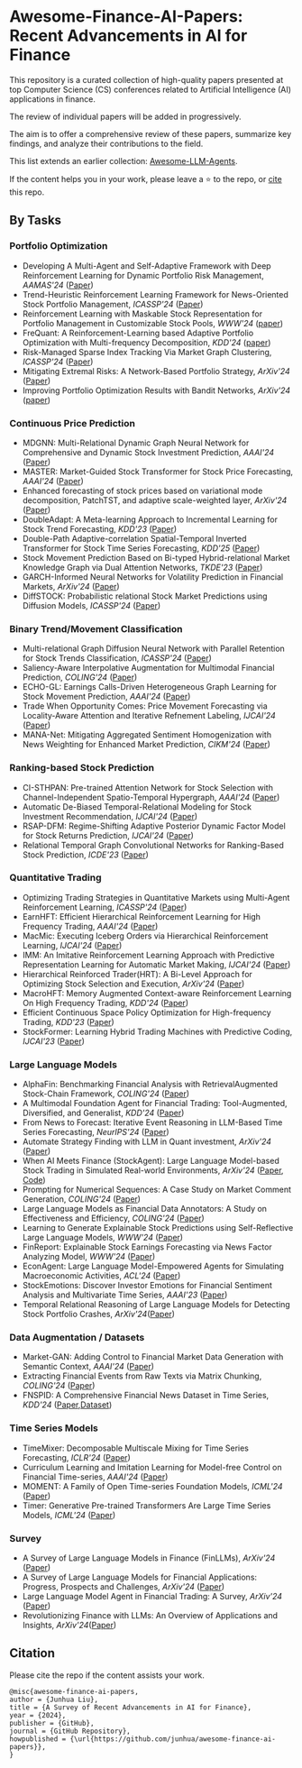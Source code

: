 # Awesome-Finance-AI-Papers: Recent Advancements in AI for Finance

This repository is a curated collection of high-quality papers presented at top Computer Science (CS) conferences related to Artificial Intelligence (AI) applications in finance. 

The review of individual papers will be added in progressively. 

The aim is to offer a comprehensive review of these papers, summarize key findings, and analyze their contributions to the field.

This list extends an earlier collection: [Awesome-LLM-Agents](https://github.com/junhua/awesome-llm-agents). 

If the content helps you in your work, please leave a ⭐️ to the repo, or [cite](#citation) this repo.

## By Tasks
### Portfolio Optimization
- Developing A Multi-Agent and Self-Adaptive Framework with Deep Reinforcement Learning for Dynamic Portfolio Risk Management, *AAMAS'24* ([Paper](https://arxiv.org/pdf/2402.00515))
- Trend-Heuristic Reinforcement Learning Framework for News-Oriented Stock Portfolio Management, *ICASSP'24* ([Paper](https://ieeexplore.ieee.org/stamp/stamp.jsp?tp=&arnumber=10447993&tag=1))
- Reinforcement Learning with Maskable Stock Representation for Portfolio Management in Customizable Stock Pools, *WWW'24* ([paper](https://arxiv.org/pdf/2311.10801))
- FreQuant: A Reinforcement-Learning based Adaptive Portfolio Optimization with Multi-frequency Decomposition, *KDD'24* ([paper](https://dl.acm.org/doi/10.1145/3637528.3671668))
- Risk-Managed Sparse Index Tracking Via Market Graph Clustering, *ICASSP'24* ([Paper](https://ieeexplore.ieee.org/stamp/stamp.jsp?tp=&arnumber=10447211))
- Mitigating Extremal Risks: A Network-Based Portfolio Strategy, *ArXiv'24* ([Paper](https://arxiv.org/pdf/2409.12208v1))
- Improving Portfolio Optimization Results with Bandit Networks, *ArXiv'24* ([paper](https://arxiv.org/pdf/2410.04217))

### Continuous Price Prediction
- MDGNN: Multi-Relational Dynamic Graph Neural Network for Comprehensive and Dynamic Stock Investment Prediction, *AAAI'24* ([Paper](https://arxiv.org/pdf/2402.06633))
- MASTER: Market-Guided Stock Transformer for Stock Price Forecasting, *AAAI'24* ([Paper](https://arxiv.org/pdf/2312.15235))
- Enhanced forecasting of stock prices based on variational mode decomposition, PatchTST, and adaptive scale-weighted layer, *ArXiv'24* ([Paper](https://arxiv.org/pdf/2408.16707))
- DoubleAdapt: A Meta-learning Approach to Incremental Learning for Stock Trend Forecasting, *KDD'23* ([Paper](https://arxiv.org/pdf/2306.09862))
- Double-Path Adaptive-correlation Spatial-Temporal Inverted Transformer for Stock Time Series Forecasting, *KDD'25* ([Paper](https://arxiv.org/pdf/2409.15662))
- Stock Movement Prediction Based on Bi-typed Hybrid-relational Market Knowledge Graph via Dual Attention Networks, *TKDE'23* ([Paper](https://arxiv.org/pdf/2201.04965))
- GARCH-Informed Neural Networks for Volatility Prediction in Financial Markets, *ArXiv'24* ([Paper](https://arxiv.org/pdf/2410.00288v1))
- DiffSTOCK: Probabilistic relational Stock Market Predictions using Diffusion Models, *ICASSP'24* ([Paper](https://ieeexplore.ieee.org/document/10446690))

### Binary Trend/Movement Classification
- Multi-relational Graph Diffusion Neural Network with Parallel Retention for Stock Trends Classification, *ICASSP'24* ([Paper](https://ieeexplore.ieee.org/document/10447394))
- Saliency-Aware Interpolative Augmentation for Multimodal Financial Prediction, *COLING'24* ([Paper](https://aclanthology.org/2024.lrec-main.1244.pdf))
- ECHO-GL: Earnings Calls-Driven Heterogeneous Graph Learning for Stock Movement Prediction, *AAAI'24* ([Paper](https://ojs.aaai.org/index.php/AAAI/article/view/29305))
- Trade When Opportunity Comes: Price Movement Forecasting via Locality-Aware Attention and Iterative Refnement Labeling, *IJCAI'24* ([Paper](https://www.ijcai.org/proceedings/2024/0678.pdf))
- MANA-Net: Mitigating Aggregated Sentiment Homogenization with News Weighting for Enhanced Market Prediction, *CIKM'24* ([Paper](https://arxiv.org/pdf/2409.05698))

### Ranking-based Stock Prediction
- CI-STHPAN: Pre-trained Attention Network for Stock Selection with Channel-Independent Spatio-Temporal Hypergraph, *AAAI'24* ([Paper](https://ojs.aaai.org/index.php/AAAI/article/view/28770))
- Automatic De-Biased Temporal-Relational Modeling for Stock Investment Recommendation, *IJCAI'24* ([Paper](https://www.ijcai.org/proceedings/2024/0221.pdf))
- RSAP-DFM: Regime-Shifting Adaptive Posterior Dynamic Factor Model for Stock Returns Prediction, *IJCAI'24* ([Paper](https://www.ijcai.org/proceedings/2024/0676.pdf))
- Relational Temporal Graph Convolutional Networks for Ranking-Based Stock Prediction, *ICDE'23* ([Paper](https://ieeexplore.ieee.org/document/10184655))
  
### Quantitative Trading
- Optimizing Trading Strategies in Quantitative Markets using Multi-Agent Reinforcement Learning, *ICASSP'24* ([Paper](https://arxiv.org/abs/2303.11959))
- EarnHFT: Efficient Hierarchical Reinforcement Learning for High Frequency Trading, *AAAI'24* ([Paper](https://arxiv.org/pdf/2309.12891))
- MacMic: Executing Iceberg Orders via Hierarchical Reinforcement Learning, *IJCAI'24* ([Paper](https://www.ijcai.org/proceedings/2024/0664.pdf))
- IMM: An Imitative Reinforcement Learning Approach with Predictive Representation Learning for Automatic Market Making, *IJCAI'24* ([Paper](https://www.ijcai.org/proceedings/2024/0663.pdf))
- Hierarchical Reinforced Trader(HRT): A Bi-Level Approach for Optimizing Stock Selection and Execution, *ArXiv'24* ([Paper](https://arxiv.org/pdf/2410.14927))
- MacroHFT: Memory Augmented Context-aware Reinforcement Learning On High Frequency Trading, *KDD'24* ([Paper](https://arxiv.org/pdf/2406.14537))
- Efficient Continuous Space Policy Optimization for High-frequency Trading, *KDD'23* ([Paper](https://dl.acm.org/doi/pdf/10.1145/3580305.3599813))
- StockFormer: Learning Hybrid Trading Machines with Predictive Coding, *IJCAI'23* ([Paper](https://www.ijcai.org/proceedings/2023/0530.pdf))

### Large Language Models
- AlphaFin: Benchmarking Financial Analysis with RetrievalAugmented Stock-Chain Framework, *COLING'24* ([Paper](https://arxiv.org/pdf/2403.12582))
- A Multimodal Foundation Agent for Financial Trading: Tool-Augmented, Diversified, and Generalist, *KDD'24* ([Paper](https://arxiv.org/pdf/2402.18485))
- From News to Forecast: Iterative Event Reasoning in LLM-Based Time Series Forecasting, *NeurIPS'24* ([Paper](https://arxiv.org/pdf/2409.17515v1))
- Automate Strategy Finding with LLM in Quant investment, *ArXiv'24* ([Paper](https://arxiv.org/pdf/2409.06289))
- When AI Meets Finance (StockAgent): Large Language Model-based Stock Trading in Simulated Real-world Environments, *ArXiv'24* ([Paper](https://arxiv.org/pdf/2407.18957), [Code](https://github.com/MingyuJ666/Stockagent))
- Prompting for Numerical Sequences: A Case Study on Market Comment Generation, *COLING'24* ([Paper](https://arxiv.org/pdf/2404.02466))
- Large Language Models as Financial Data Annotators: A Study on Effectiveness and Efficiency, *COLING'24* ([Paper](https://arxiv.org/pdf/2403.18152))
- Learning to Generate Explainable Stock Predictions using Self-Reflective Large Language Models, *WWW'24* ([Paper](https://arxiv.org/abs/2402.03659))
- FinReport: Explainable Stock Earnings Forecasting via News Factor Analyzing Model, *WWW'24* ([Paper](https://arxiv.org/abs/2403.02647))
- EconAgent: Large Language Model-Empowered Agents for Simulating Macroeconomic Activities, *ACL'24* ([Paper](https://aclanthology.org/2024.acl-long.829/))
- StockEmotions: Discover Investor Emotions for Financial Sentiment Analysis and Multivariate Time Series, *AAAI'23* ([Paper](https://arxiv.org/pdf/2301.09279))
- Temporal Relational Reasoning of Large Language Models for Detecting Stock Portfolio Crashes, _ArXiv'24_([Paper](https://www.arxiv.org/pdf/2410.17266))

### Data Augmentation / Datasets
- Market-GAN: Adding Control to Financial Market Data Generation with Semantic Context, *AAAI'24* ([Paper](https://arxiv.org/pdf/2309.07708))
- Extracting Financial Events from Raw Texts via Matrix Chunking, *COLING'24* ([Paper](https://aclanthology.org/2024.lrec-main.617.pdf))
- FNSPID: A Comprehensive Financial News Dataset in Time Series, *KDD'24* ([Paper](https://arxiv.org/abs/2402.06698),[Dataset](https://huggingface.co/datasets/Zihan1004/FNSPID))

### Time Series Models
- TimeMixer: Decomposable Multiscale Mixing for Time Series Forecasting, *ICLR'24* ([Paper](https://openreview.net/pdf?id=7oLshfEIC2))
- Curriculum Learning and Imitation Learning for Model-free Control on Financial Time-series, *AAAI'24* ([Paper](https://arxiv.org/pdf/2311.13326))
- MOMENT: A Family of Open Time-series Foundation Models, *ICML'24* ([Paper](https://arxiv.org/pdf/2402.03885))
- Timer: Generative Pre-trained Transformers Are Large Time Series Models, *ICML'24* ([Paper](https://arxiv.org/pdf/2402.02368))

### Survey
- A Survey of Large Language Models in Finance (FinLLMs), *ArXiv'24* ([Paper](https://arxiv.org/pdf/2402.02315))
- A Survey of Large Language Models for Financial Applications: Progress, Prospects and Challenges, *ArXiv'24* ([Paper](https://arxiv.org/pdf/2406.11903))
- Large Language Model Agent in Financial Trading: A Survey, *ArXiv'24* ([Paper](https://arxiv.org/pdf/2408.06361))
- Revolutionizing Finance with LLMs: An Overview of Applications and Insights, _ArXiv'24_([Paper](https://arxiv.org/pdf/2401.11641))


## Citation
Please cite the repo if the content assists your work.
```
@misc{awesome-finance-ai-papers,
author = {Junhua Liu},
title = {A Survey of Recent Advancements in AI for Finance},
year = {2024},
publisher = {GitHub},
journal = {GitHub Repository},
howpublished = {\url{https://github.com/junhua/awesome-finance-ai-papers}},
}
```
